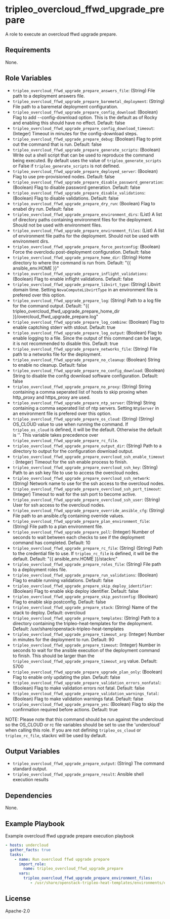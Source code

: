 tripleo_overcloud_ffwd_upgrade_prepare
======================================

A role to execute an overcloud ffwd upgrade prepare.

Requirements
------------

None.

Role Variables
--------------

* `tripleo_overcloud_ffwd_upgrade_prepare_answers_file`: (String) File path to a deployment answers file.
* `tripleo_overcloud_ffwd_upgrade_prepare_baremetal_deployment`: (String) File path to a baremetal deployment configuration.
* `tripleo_overcloud_ffwd_upgrade_prepare_config_download`: (Boolean) Flag to add --config-download option. This is the default as of Rocky and enabling this should have no effect. Default: false
* `tripleo_overcloud_ffwd_upgrade_prepare_config_download_timeout`: (Integer) Timeout in minutes for the config-download steps.
* `tripleo_overcloud_ffwd_upgrade_prepare_debug`: (Boolean) Flag to print out the command that is run. Default: false
* `tripleo_overcloud_ffwd_upgrade_prepare_generate_scripts`: (Boolean) Write out a shell script that can be used to reproduce the command being executed. By default uses the value of `tripleo_generate_scripts` or False if `tripleo_generate_scripts` is not defined.
* `tripleo_overcloud_ffwd_upgrade_prepare_deployed_server`: (Boolean) Flag to use pre-provisioned nodes. Default: false
* `tripleo_overcloud_ffwd_upgrade_prepare_disable_password_generation`: (Boolean) Flag to disable password generation. Default: false
* `tripleo_overcloud_ffwd_upgrade_prepare_disable_validations`: (Boolean) Flag to disable validations. Default: false
* `tripleo_overcloud_ffwd_upgrade_prepare_dry_run`: (Boolean) Flag to enabel dry run. Default: false
* `tripleo_overcloud_ffwd_upgrade_prepare_environment_dirs`: (List) A list of directory paths containing environment files for the deployment. Should not be used with environment files.
* `tripleo_overcloud_ffwd_upgrade_prepare_environment_files`: (List) A list of environment file paths for the deployment.  Should not be used with environment dirs.
* `tripleo_overcloud_ffwd_upgrade_prepare_force_postconfig`: (Boolean) Force the overclodu post-deployment configuration. Default: false
* `tripleo_overcloud_ffwd_upgrade_prepare_home_dir`: (String) Home directory to where the command is run from. Default: "{{ ansible_env.HOME }}"
* `tripleo_overcloud_ffwd_upgrade_prepare_inflight_validations`: (Boolean) Flag to enable inflight validations. Default: false
* `tripleo_overcloud_ffwd_upgrade_prepare_libvirt_type`: (String) Libvirt domain time. Setting `NovaComputeLibvirtType` in an environment file is prefered over this option.
* `tripleo_overcloud_ffwd_upgrade_prepare_log`: (String) Path to a log file for the command output. Default: "{{ tripleo_overcloud_ffwd_upgrade_prepare_home_dir }}/overcloud_ffwd_upgrade_prepare.log"
* `tripleo_overcloud_ffwd_upgrade_prepare_log_combine`: (Boolean) Flag to enable captching stderr with stdout. Default: true
* `tripleo_overcloud_ffwd_upgrade_prepare_log_output`: (Boolean) Flag to enable logging to a file. Since the output of this command can be large, it is not recommended to disable this. Default: true
* `tripleo_overcloud_ffwd_upgrade_prepare_networks_file`: (String) File path to a networks file for the deployment.
* `tripleo_overcloud_ffwd_upgrade_prepare_no_cleanup`: (Boolean) String to enable no cleanup. Default: false
* `tripleo_overcloud_ffwd_upgrade_prepare_no_config_download`: (Boolean) String to disable the config download software configuration. Default: false
* `tripleo_overcloud_ffwd_upgrade_prepare_no_proxy`: (String) String containing a comma seperated list of hosts to skip proxing when http_proxy and https_proxy are used.
* `tripleo_overcloud_ffwd_upgrade_prepare_ntp_server`: (String) String containing a comma seperated list of ntp servers. Setting `NtpServer` in an environment file is prefered over this option.
* `tripleo_overcloud_ffwd_upgrade_prepare_os_cloud`: (String) (String) OS_CLOUD value to use when running the command. If `tripleo_os_cloud` is defined, it will be the default. Otherwise the default is ''. This variable takes precedence over `tripleo_overcloud_ffwd_upgrade_prepare_rc_file`.
* `tripleo_overcloud_ffwd_upgrade_prepare_output_dir`: (String) Path to a directory to output for the configuration download output.
* `tripleo_overcloud_ffwd_upgrade_prepare_overcloud_ssh_enable_timeout`: (Integer) Timeout for the ssh enable process to finish.
* `tripleo_overcloud_ffwd_upgrade_prepare_overcloud_ssh_key`: (String) Path to an ssh key file to use to access the overcloud nodes.
* `tripleo_overcloud_ffwd_upgrade_prepare_overcloud_ssh_network`: (String) Network name to use for the ssh access to the overcloud nodes.
* `tripleo_overcloud_ffwd_upgrade_prepare_overcloud_ssh_port_timeout`: (Integer) Timeout to wait for the ssh port to become active.
* `tripleo_overcloud_ffwd_upgrade_prepare_overcloud_ssh_user`: (String) User for ssh access to the overcloud nodes.
* `tripleo_overcloud_ffwd_upgrade_prepare_override_ansible_cfg`: (String) File path to an ansible.cfg containing override values.
* `tripleo_overcloud_ffwd_upgrade_prepare_plan_environment_file`: (String) File path to a plan environment file.
* `tripleo_overcloud_ffwd_upgrade_prepare_poll`: (Integer) Number of seconds to wait between each checks to see if the deployment command has completed. Default: 10
* `tripleo_overcloud_ffwd_upgrade_prepare_rc_file`: (String) (String) Path to the credential file to use. If `tripleo_rc_file` is defined, it will be the default. Default: "{{ ansible_env.HOME }}/stackrc"
* `tripleo_overcloud_ffwd_upgrade_prepare_roles_file`: (String) File path to a deployment roles file.
* `tripleo_overcloud_ffwd_upgrade_prepare_run_validations`: (Boolean) Flag to enable running validations. Default: false
* `tripleo_overcloud_ffwd_upgrade_prepare_skip_deploy_identifier`: (Boolean) Flag to enable skip deploy identifier. Default: false
* `tripleo_overcloud_ffwd_upgrade_prepare_skip_postconfig`: (Boolean) Flag to enable skip postconfig. Default: false
* `tripleo_overcloud_ffwd_upgrade_prepare_stack`: (String) Name of the stack to deploy. Default: overcloud
* `tripleo_overcloud_ffwd_upgrade_prepare_templates`: (String) Path to a directory containing the tripleo-heat-templates for the deployment. Default: /usr/share/openstack-tripleo-heat-templates
* `tripleo_overcloud_ffwd_upgrade_prepare_timeout_arg`: (Integer) Number in minutes for the deployment to run. Default: 90
* `tripleo_overcloud_ffwd_upgrade_prepare_timeout`: (Integer) Number in seconds to wait for the ansible execution of the deployment command to finish. This should be larger than the `tripleo_overcloud_ffwd_upgrade_prepare_timeout_arg` value. Default: 5700
* `tripleo_overcloud_ffwd_upgrade_prepare_upgrade_plan_only`: (Boolean) Flag to enable only updating the plan. Default: false
* `tripleo_overcloud_ffwd_upgrade_prepare_validation_errors_nonfatal`: (Boolean) Flag to make validation errors not fatal. Default: false
* `tripleo_overcloud_ffwd_upgrade_prepare_validation_warnings_fatal`: (Boolean) Flag to make validation warnings fatal. Default: false
* `tripleo_overcloud_ffwd_upgrade_prepare_yes`: (Boolean) Flag to skip the confirmation required before actions. Default: true

NOTE: Please note that this command should be run against the undercloud so the
OS_CLOUD or rc file variables should be set to use the 'undercloud' when
calling this role. If you are not defining `tripleo_os_cloud` or `tripleo_rc_file`,
stackrc will be used by default.

Output Variables
----------------

* `tripleo_overcloud_ffwd_upgrade_prepare_output`: (String) The command standard output.
* `tripleo_overcloud_ffwd_upgrade_prepare_result`: Ansible shell execution results

Dependencies
------------

None.

Example Playbook
----------------

Example overcloud ffwd upgrade prepare execution playbook

```yaml
- hosts: undercloud
  gather_facts: true
  tasks:
    - name: Run overcloud ffwd upgrade prepare
      import_role:
        name: tripleo_overcloud_ffwd_upgrade_prepare
      vars:
        tripleo_overcloud_ffwd_upgrade_prepare_environment_files:
           - /usr/share/openstack-tripleo-heat-templates/environments/enable-swap.yaml
```

License
-------

Apache-2.0
